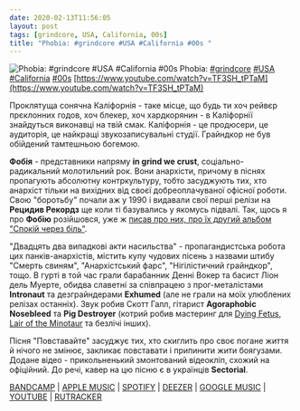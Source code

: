 ```yaml
---
date: 2020-02-13T11:56:05
layout: post
tags: [grindcore, USA, California, 00s]
title: "Phobia: #grindcore #USA #California #00s "
---
```

![Phobia: #grindcore #USA #California #00s ](https://i.ytimg.com/vi/TF3SH_tPTaM/hqdefault.jpg)
Phobia: [#grindcore](/tags/#grindcore) [#USA](/tags/#USA) [#California](/tags/#California) [#00s](/tags/#00s) [https://www.youtube.com/watch?v=TF3SH_tPTaM](https://www.youtube.com/watch?v=TF3SH_tPTaM)

Проклятуща сонячна Каліфорнія - таке місце, що будь ти хоч рейвєр прєклонних годов, хоч блекер, хоч хардкорянин - в Каліфорнії знайдуться виконавці на твій смак. Каліфорнія - це продюсери, це аудиторія, це найкращі звукозаписувальні студії. Грайндкор не був обійдений тамтешньою богемою.

**Фобія** - представники напряму __in grind we crust__, соціально-радикальний молотильний рок. Вони анархісти, причому в піснях пропагують абсолютну контркультуру, тобто засуджують тих, хто анархіст тільки на вихідних від своєї добреоплачуваної офісної роботи. Свою &quot;боротьбу&quot; почали аж у 1990 і видавали свої перші релізи на __Рецидив Рекордз__ ще коли ті базувались у якомусь підвалі. Так, щось я про **Фобію** розійшовся, уже ж [писав про них, про їх другий альбом &quot;Спокій через біль&quot;](/2019-11-09-phobia--grindcore-usa-california-00s-).

&quot;Двадцять два випадкові акти насильства&quot; - пропагандистська робота цих панків-анархістів, містить купу чудових пісень з назвами штибу &quot;Смерть свиням&quot;, &quot;Анархістський фарс&quot;, &quot;Нігілістичний грайндкор&quot;, тощо. В гурті в той час грали барабанник Денні Вокер та басист Ліон дель Муерте, обидва славетні за співпрацею з прог-металістами **Intronaut** та дезграйндерами **Exhumed** (але не грали на моїх улюблених релізах останніх). Звук робив Скотт Галл, гітарист **Agoraphobic Nosebleed** та **Pig Destroyer** (котрий робив мастеринг для [Dying Fetus](/2019-11-28-dying-fetus--brutal-death-metal-usa-maryland-00s), [Lair of the Minotaur](/2019-12-27-lair-of-the-minotaur--sludge-metal-usa-illinois) та безлічі інших).

Пісня &quot;Повставайте&quot; засуджує тих, хто скиглить про своє погане життя й нічого не змінює, закликає повставати і припинити жити боягузами. Додане відео - прикольненький змонтований відеокліп, схожий на офіційний. До речі, кавер на цю пісню є в українців **Sectorial**.

[BANDCAMP](https://phobia.bandcamp.com/album/22-random-acts-of-violence) \| [APPLE MUSIC](https://music.apple.com/us/artist/phobia/7301861) \| [SPOTIFY](https://open.spotify.com/album/495T0fa5ZS0c8pv58aGNZu) \| [DEEZER](https://www.deezer.com/album/1235084?utm_source=deezer&amp;utm_content=album-1235084&amp;utm_term=1601611822_1581587641&amp;utm_medium=web) \| [GOOGLE MUSIC](https://play.google.com/music/m/Bmavk2i2ebllqmux4t6zc4kpvai?t=22_Random_Acts_Of_Violence_-_Phobia) \| [YOUTUBE](https://www.youtube.com/playlist?list=PLEF0D7F2868D06D59) \| [RUTRACKER](https://rutracker.org/forum/viewtopic.php?t=3209212)